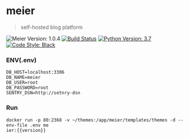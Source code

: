 # meier
> self-hosted blog platform

![Meier Version: 1.0.4](https://badgen.net/badge/version/1.0.4/orange)
[![Build Status](https://travis-ci.org/meier-project/meier.svg?branch=develop)](https://travis-ci.org/meier-project/meier)
[![Python Version: 3.7](https://badgen.net/badge/python/3.7/blue)](https://docs.python.org/3.7/)
[![Code Style: Black](https://badgen.net/badge/code%20style/black/black)](https://github.com/ambv/black)


### ENV(.env)
```
DB_HOST=localhost:3306
DB_NAME=meier
DB_USER=root
DB_PASSWORD=root
SENTRY_DSN=http://setnry-dsn
```

### Run

```shell
docker run -p 80:2368 -v ~/themes:/app/meier/templates/themes -d --env-file .env me
ier:{{version}} 
```
